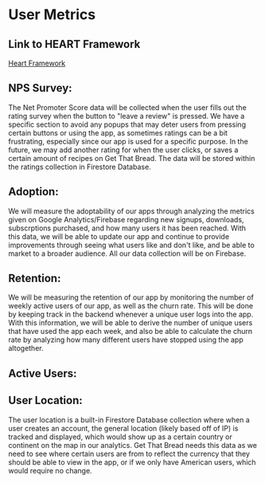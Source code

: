 # User Metrics
## Link to HEART Framework

[Heart Framework](https://docs.google.com/presentation/d/1I606hHl0xZqUDgTvlH2gNzADXv0paruSkbIkqUY07vo/edit?usp=sharing)

## NPS Survey:

The Net Promoter Score data will be collected when the user fills out the rating survey when the button to "leave a review" is pressed. We have a specific section to avoid any popups that may deter users from pressing certain buttons or using the app, as sometimes ratings can be a bit frustrating, especially since our app is used for a specific purpose. In the future, we may add another rating for when the user clicks, or saves a certain amount of recipes on Get That Bread. The data will be stored within the ratings collection in Firestore Database.

## Adoption:
We will measure the adoptability of our apps through analyzing the metrics given on Google Analytics/Firebase regarding new signups, downloads, subscrptions purchased, and how many users it has been reached. With this data, we will be able to update our app and continue to provide improvements through seeing what users like and don't like, and be able to market to a broader audience. All our data collection will be on Firebase.

## Retention: 
We will be measuring the retention of our app by monitoring the number of weekly active users of our app, as well as the churn rate. This will be done by keeping track in the backend whenever a unique user logs into the app. With this information, we will be able to derive the number of unique users that have used the app each week, and also be able to calculate the churn rate by analyzing how many different users have stopped using the app altogether.

## Active Users:

## User Location: 

The user location is a built-in Firestore Database collection where when a user creates an account, the general location (likely based off of IP) is tracked and displayed, which would show up as a certain country or continent on the map in our analytics. Get That Bread needs this data as we need to see where certain users are from to reflect the currency that they should be able to view in the app, or if we only have American users, which would require no change.

